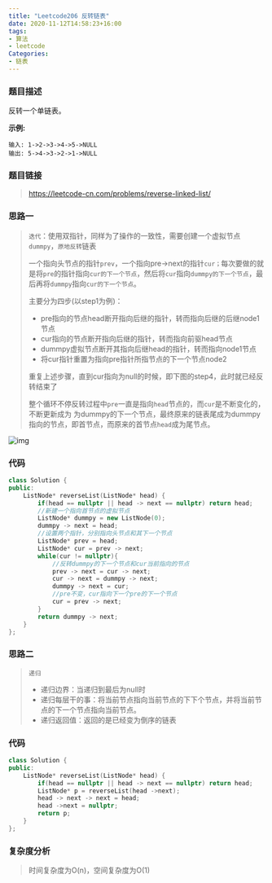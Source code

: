 ```yaml
---
title: "Leetcode206 反转链表"
date: 2020-11-12T14:58:23+16:00
tags:
- 算法
- leetcode
Categories:
- 链表
---
```


### **题目描述**

反转一个单链表。

**示例:**

```
输入: 1->2->3->4->5->NULL
输出: 5->4->3->2->1->NULL
```

### **题目链接**

> https://leetcode-cn.com/problems/reverse-linked-list/
>

### **思路一**

> `迭代`：使用双指针，同样为了操作的一致性，需要创建一个虚拟节点`dummpy`，`原地反转`链表
>
> 一个指向头节点的指针`prev`，一个指向pre->next的指针`cur；`每次要做的就是将`pre`的指针指向`cur的下一个节点`，然后将`cur`指向`dummpy的下一个节点`，最后再将`dummpy`指向`cur的下一个节点`。
>
> 主要分为四步(以step1为例)：
>
> - pre指向的节点head断开指向后继的指针，转而指向后继的后继node1节点
> - cur指向的节点断开指向后继的指针，转而指向前驱head节点
> - dummpy虚拟节点断开其指向后继head的指针，转而指向node1节点
> - 将cur指针重置为指向pre指针所指节点的下一个节点node2
>
> 重复上述步骤，直到cur指向为null的时候，即下图的step4，此时就已经反转结束了
>
>
> 整个循环不停反转过程中`pre`一直是指向`head`节点的，而`cur`是不断变化的，不断更新成为	为dummpy的下一个节点，最终原来的链表尾成为dummpy指向的节点，即首节点，而原来的首节点`head`成为尾节点。

![img](https://cdn.jsdelivr.net/gh/VegeBun-csj/Images/{F7632B14-6615-88E4-7BB7-476545E0B778}.png)

### **代码**

```c++
class Solution {
public:
    ListNode* reverseList(ListNode* head) {
        if(head == nullptr || head -> next == nullptr) return head;
        //新建一个指向首节点的虚拟节点
        ListNode* dummpy = new ListNode(0);
        dummpy -> next = head;
        //设置两个指针，分别指向头节点和其下一个节点
        ListNode* prev = head;
        ListNode* cur = prev -> next;
        while(cur != nullptr){
            //反转dummpy的下一个节点和cur当前指向的节点
            prev -> next = cur -> next;
            cur -> next = dummpy -> next;
            dummpy -> next = cur;
            //pre不变，cur指向下一个pre的下一个节点
            cur = prev -> next;
        }
        return dummpy -> next;
    }
};
```



### **思路二**

> `递归`
>
> - 递归边界：当递归到最后为null时
> - 递归每层干的事：将当前节点指向当前节点的下下个节点，并将当前节点的下一个节点指向当前节点。
> - 递归返回值：返回的是已经变为倒序的链表

### **代码**

```c++
class Solution {
public:
    ListNode* reverseList(ListNode* head) {
        if(head == nullptr || head -> next == nullptr) return head;
        ListNode* p = reverseList(head ->next);
        head -> next -> next = head;
        head ->next = nullptr;
        return p;
    }
};
```

### **复杂度分析**

> 时间复杂度为O(n)，空间复杂度为O(1)
